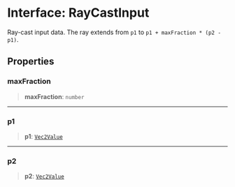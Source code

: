 # Interface: RayCastInput

Ray-cast input data. The ray extends from `p1` to `p1 + maxFraction * (p2 - p1)`.

## Properties

### maxFraction

> **maxFraction**: `number`

***

### p1

> **p1**: [`Vec2Value`](Vec2Value)

***

### p2

> **p2**: [`Vec2Value`](Vec2Value)
